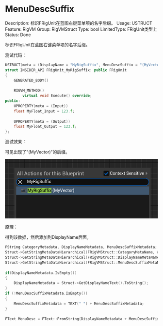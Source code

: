 # MenuDescSuffix

Description: 标识FRigUnit在蓝图右键菜单项的名字后缀。
Usage: USTRUCT
Feature: RigVM
Group: RigVMStruct
Type: bool
LimitedType: FRigUnit类型上
Status: Done

标识FRigUnit在蓝图右键菜单项的名字后缀。

测试代码：

```cpp
USTRUCT(meta = (DisplayName = "MyRigSuffix", MenuDescSuffix = "(MyVector)"))
struct INSIDER_API FRigUnit_MyRigSuffix: public FRigUnit
{
	GENERATED_BODY()

	RIGVM_METHOD()
		virtual void Execute() override;
public:
	UPROPERTY(meta = (Input))
	float MyFloat_Input = 123.f;

	UPROPERTY(meta = (Output))
	float MyFloat_Output = 123.f;
};
```

测试效果：

可见出现了"(MyVector)"的后缀。

![Untitled](MenuDescSuffix/Untitled.png)

原理：

得到该数据，然后添加到DisplayName后面。

```cpp
FString CategoryMetadata, DisplayNameMetadata, MenuDescSuffixMetadata;
Struct->GetStringMetaDataHierarchical(FRigVMStruct::CategoryMetaName, &CategoryMetadata);
Struct->GetStringMetaDataHierarchical(FRigVMStruct::DisplayNameMetaName, &DisplayNameMetadata);
Struct->GetStringMetaDataHierarchical(FRigVMStruct::MenuDescSuffixMetaName, &MenuDescSuffixMetadata);

if(DisplayNameMetadata.IsEmpty())
{
	DisplayNameMetadata = Struct->GetDisplayNameText().ToString();
}
if (!MenuDescSuffixMetadata.IsEmpty())
{
	MenuDescSuffixMetadata = TEXT(" ") + MenuDescSuffixMetadata;
}

FText MenuDesc = FText::FromString(DisplayNameMetadata + MenuDescSuffixMetadata);
```